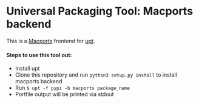 # Universal Packaging Tool: Macports backend
This is a [Macports](https://www.macports.org) frontend for [upt](https://pypi.python.org/pypi/upt).

#### Steps to use this tool out:

- Install upt 
- Clone this repository and run ```python3 setup.py install``` to install macports backend
- Run ```$ upt -f pypi -b macports package_name```
- Portfile output will be printed via stdout
